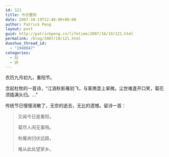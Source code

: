 ```yaml
---
id: 121
title: 今日重阳
date: 2007-10-19T12:48:00+00:00
author: Patrick Peng
layout: post
guid: http://patrickpeng.cn/lifetime/2007/10/19/121.html
permalink: /blog/2007/10/121.html
duoshuo_thread_id:
  - "1940047"
categories:
  - 記
  - 詩
---
```

<p>农历九月初九，重阳节。</p>  <p>念起杜牧的一首诗，“江涵秋影雁初飞，与客携壶上翠微。尘世难逢开口笑，菊花须插满头归。...”</p>  <p>传统节日慢慢消散了，无奈的逝去，无比的遗憾。留诗一首：</p>  <blockquote>   <p>又闻今日是重阳，</p>    <p>菊尽人闲无事殇。</p>    <p>秋雁尚归伏远路，</p>    <p>难从此处望家乡。</p></blockquote>